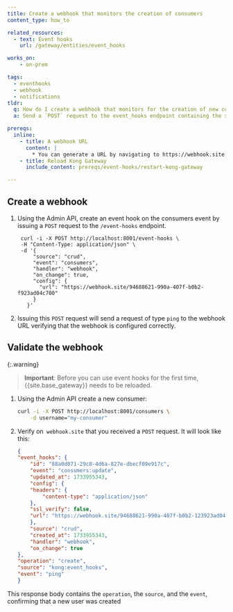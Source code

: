 ```yaml
---
title: Create a webhook that monitors the creation of consumers
content_type: how_to

related_resources:
  - text: Event hooks
    url: /gateway/entities/event_hooks

works_on:
    - on-prem

tags:
  - eventhooks
  - webhook
  - notifications
tldr: 
  q: How do I create a webhook that monitors for the creation of new consumers?
  a: Send a `POST` request to the event_hooks endpoint containing the source, event, template and URL for your webhook. 

prereqs:
  inline:
    - title: A webhook URL
      content: |
        * You can generate a URL by navigating to https://webhook.site and copying the free URL.
    - title: Reload Kong Gateway
      include_content: prereqs/event-hooks/restart-kong-gateway

---
```



## Create a webhook

1. Using the Admin API, create an event hook on the consumers event by issuing a `POST` request to the `/event-hooks` endpoint.

        curl -i -X POST http://localhost:8001/event-hooks \
        -H "Content-Type: application/json" \
        -d '{
            "source": "crud",
            "event": "consumers",
            "handler": "webhook",
            "on_change": true,
            "config": {
              "url": "https://webhook.site/94688621-990a-407f-b0b2-f923ad04c700"
            }
          }'

2. Issuing this `POST` request will send a request of type `ping` to the webhook URL verifying that the webhook is configured correctly.



## Validate the webhook

{:.warning}
> **Important**:  Before you can use event hooks for the first time, {{site.base_gateway}} needs to be reloaded.

1. Using the Admin API create a new consumer: 

    ```sh
    curl -i -X POST http://localhost:8001/consumers \
        -d username="my-consumer"
    ```
2. Verify on` webhook.site` that you received a `POST` request. It will look like this: 

    ```json
    {
    "event_hooks": {
        "id": "88a0d071-29c8-4d6a-827e-dbecf09e917c",
        "event": "consumers:update",
        "updated_at": 1733955343,
        "config": {
        "headers": {
            "content-type": "application/json"
        },
        "ssl_verify": false,
        "url": "https://webhook.site/94688621-990a-407f-b0b2-123923ad04c700"
        },
        "source": "crud",
        "created_at": 1733955343,
        "handler": "webhook",
        "on_change": true
    },
    "operation": "create",
    "source": "kong:event_hooks",
    "event": "ping"
    }
    ```

This response body contains the `operation`, the `source`, and the `event`, confirming that a new user was created 